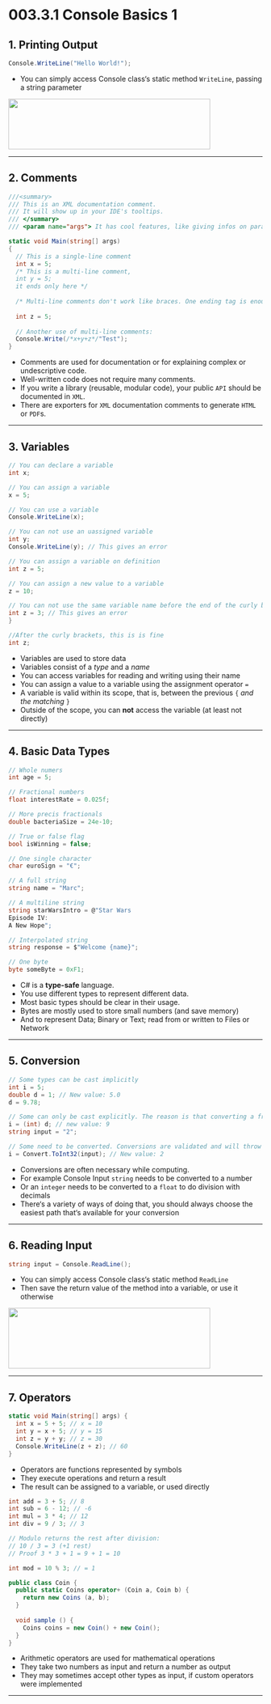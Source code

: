 # 003.3.1 Console Basics 1

## 1. Printing Output

```cs
Console.WriteLine("Hello World!");
```

- You can simply access Console class‘s static method `WriteLine`, passing a string parameter

<img src="https://user-images.githubusercontent.com/7360266/134891497-1b90ea2b-482c-4e5c-aaa2-0f0b706e9e2c.png" width="400" height="100">

---

## 2. Comments

```cs
///<summary>
/// This is an XML documentation comment.
/// It will show up in your IDE's tooltips.
/// </summary>
/// <param name="args"> It has cool features, like giving infos on parameters. </param>

static void Main(string[] args)
{
  // This is a single-line comment
  int x = 5;
  /* This is a multi-line comment,
  int y = 5;
  it ends only here */
  
  /* Multi-line comments don't work like braces. One ending tag is enough to end even multiple oopening tags. */
  
  int z = 5;
  
  // Another use of multi-line comments:
  Console.Write(/*x+y+z*/"Test");
}
```

- Comments are used for documentation or for explaining complex or undescriptive code.
- Well-written code does not require many comments.
- If you write a library (reusable, modular code), your public `API` should be documented in `XML`.
- There are exporters for `XML` documentation comments to generate `HTML` or `PDF`s.

---

## 3. Variables

```cs
// You can declare a variable
int x;

// You can assign a variable
x = 5;

// You can use a variable
Console.WriteLine(x);

// You can not use an uassigned variable
int y;
Console.WriteLine(y); // This gives an error

// You can assign a variable on definition
int z = 5;

// You can assign a new value to a variable 
z = 10;

// You can not use the same variable name before the end of the curly brackets surrounding the defined variable
int z = 3; // This gives an error
}

//After the curly brackets, this is is fine
int z;
```

- Variables are used to store data
- Variables consist of a _type_ and a _name_
- You can access variables for reading and writing using their name
- You can assign a value to a variable using the assignment operator `=`
- A variable is valid within its scope, that is, between the previous `{` _and the matching_ `}`
- Outside of the scope, you can **not** access the variable (at least not directly)

---

## 4. Basic Data Types

```cs
// Whole numers
int age = 5;

// Fractional numbers
float interestRate = 0.025f;

// More precis fractionals
double bacteriaSize = 24e-10;

// True or false flag
bool isWinning = false;

// One single character
char euroSign = "€";

// A full string
string name = "Marc";

// A multiline string
string starWarsIntro = @"Star Wars
Episode IV:
A New Hope";

// Interpolated string
string response = $"Welcome {name}";

// One byte
byte someByte = 0xF1;
```

- C# is a **type-safe** language.
- You use different types to represent different data.
- Most basic types should be clear in their usage.
- Bytes are mostly used to store small numbers (and save memory)
- And to represent Data; Binary or Text; read from or written to Files or Network

---

## 5. Conversion

```cs
// Some types can be cast implicitly
int i = 5;
double d = 1; // New value: 5.0
d = 9.78;

// Some can only be cast explicitly. The reason is that converting a fractional number to a whole number comes with a loss of precision
i = (int) d; // new value: 9
string input = "2";

// Some need to be converted. Conversions are validated and will throw exceptions. If invalid, e.g is the string is "Tom".
i = Convert.ToInt32(input); // New value: 2
```

- Conversions are often necessary while computing.
- For example Console Input `string` needs to be converted to a number
- Or an `integer` needs to be converted to a `float` to do division with decimals
- There‘s a variety of ways of doing that, you should always choose the easiest
path that‘s available for your conversion

---

## 6. Reading Input
```cs
string input = Console.ReadLine();
```
- You can simply access Console class‘s static method `ReadLine`
- Then save the return value of the method into a variable, or use it otherwise

<img src="https://user-images.githubusercontent.com/7360266/134897126-83577b43-5beb-4bab-a850-fbc871cdcaa1.png" width="400" height="120">

---

## 7. Operators

```cs
static void Main(string[] args) {
  int x = 5 + 5; // x = 10
  int y = x + 5; // y = 15
  int z = y + y; // z = 30
  Console.WriteLine(z + z); // 60
}
```

- Operators are functions represented by symbols
- They execute operations and return a result
- The result can be assigned to a variable, or used directly

```cs
int add = 3 + 5; // 8
int sub = 6 - 12; // -6
int mul = 3 * 4; // 12
int div = 9 / 3; // 3

// Modulo returns the rest after division:
// 10 / 3 = 3 (+1 rest)
// Proof 3 * 3 + 1 = 9 + 1 = 10

int mod = 10 % 3; // = 1
```
```cs
public class Coin {
  public static Coins operator+ (Coin a, Coin b) {
    return new Coins (a, b);
  }
  
  void sample () {
    Coins coins = new Coin() + new Coin();
  }
}
```

- Arithmetic operators are used for mathematical operations
- They take two numbers as input and return a number as output
- They may sometimes accept other types as input, if custom operators were implemented

---
